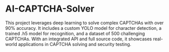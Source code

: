 # AI-CAPTCHA-Solver
This project leverages deep learning to solve complex CAPTCHAs with over 90% accuracy. It includes a custom YOLO model for character detection, a trained .h5 model for recognition, and a dataset of 500 challenging CAPTCHAs. With an integrated API and full source code, it showcases real-world applications in CAPTCHA solving and security testing.

